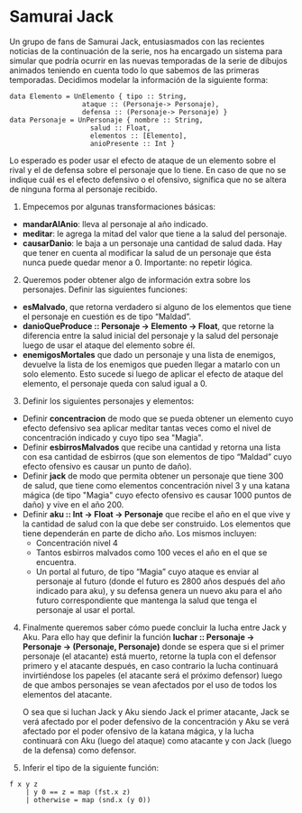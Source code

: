 # Samurai Jack
Un grupo de fans de Samurai Jack, entusiasmados con las recientes noticias de la continuación de la serie, nos ha encargado un sistema para simular que podría ocurrir en las nuevas temporadas de la serie de dibujos animados teniendo en cuenta todo lo que sabemos de las primeras temporadas. Decidimos modelar la información de la siguiente forma:
```
data Elemento = UnElemento { tipo :: String,
				  ataque :: (Personaje-> Personaje),
				  defensa :: (Personaje-> Personaje) }
data Personaje = UnPersonaje { nombre :: String,
				    salud :: Float,
				    elementos :: [Elemento],
				    anioPresente :: Int }
```

Lo esperado es poder usar el efecto de ataque de un elemento sobre el rival y el de defensa sobre el personaje que lo tiene. En caso de que no se indique cuál es el efecto defensivo o el ofensivo, significa que no se altera de ninguna forma al personaje recibido.

1. Empecemos por algunas transformaciones básicas:
- **mandarAlAnio**: lleva al personaje al año indicado.
- **meditar**: le agrega la mitad del valor que tiene a la salud del personaje.
- **causarDanio**: le baja a un personaje una cantidad de salud dada.
Hay que tener en cuenta al modificar la salud de un personaje que ésta nunca puede quedar menor a 0.
Importante: no repetir lógica.


2. Queremos poder obtener algo de información extra sobre los personajes. Definir las siguientes funciones:
- **esMalvado**, que retorna verdadero si alguno de los elementos que tiene el personaje en cuestión es de tipo “Maldad”.
- **danioQueProduce :: Personaje -> Elemento -> Float**, que retorne la diferencia entre la salud inicial del personaje y la salud del personaje luego de usar el ataque del elemento sobre él.
- **enemigosMortales** que dado un personaje y una lista de enemigos, devuelve la lista de los enemigos que pueden llegar a matarlo con un solo elemento. Esto sucede si luego de aplicar el efecto de ataque del elemento, el personaje queda con salud igual a 0.


3. Definir los siguientes personajes y elementos:
- Definir **concentracion** de modo que se pueda obtener un elemento cuyo efecto defensivo sea aplicar meditar tantas veces como el nivel de concentración indicado y cuyo tipo sea "Magia".
- Definir **esbirrosMalvados** que recibe una cantidad y retorna una lista con esa cantidad de esbirros (que son elementos de tipo “Maldad” cuyo efecto ofensivo es causar un punto de daño).
- Definir **jack** de modo que permita obtener un personaje que tiene 300 de salud, que tiene como elementos concentración nivel 3 y una katana mágica (de tipo "Magia" cuyo efecto ofensivo es causar 1000 puntos de daño) y vive en el año 200.
- Definir **aku :: Int -> Float -> Personaje** que recibe el año en el que vive y la cantidad de salud con la que debe ser construido. Los elementos que tiene dependerán en parte de dicho año. Los mismos incluyen:
    - Concentración nivel 4
    - Tantos esbirros malvados como 100 veces el año en el que se encuentra.
    - Un portal al futuro, de tipo “Magia” cuyo ataque es enviar al personaje al futuro (donde el futuro es 2800 años después del año indicado para aku), y su defensa genera un nuevo aku para el año futuro correspondiente que mantenga la salud que tenga el personaje al usar el portal.


4. Finalmente queremos saber cómo puede concluir la lucha entre Jack y Aku. Para ello hay que definir la función **luchar :: Personaje -> Personaje -> (Personaje, Personaje)** donde se espera que si el primer personaje (el atacante) está muerto, retorne la tupla con el defensor primero y el atacante después, en caso contrario la lucha continuará invirtiéndose los papeles (el atacante será el próximo defensor) luego de que ambos personajes se vean afectados por el uso de todos los elementos del atacante.

    O sea que si luchan Jack y Aku siendo Jack el primer atacante, Jack se verá afectado por el poder defensivo de la concentración y Aku se verá afectado por el poder ofensivo de la katana mágica, y la lucha continuará con Aku (luego del ataque) como atacante y con Jack (luego de la defensa) como defensor.


5. Inferir el tipo de la siguiente función:
```
f x y z
    | y 0 == z = map (fst.x z)
    | otherwise = map (snd.x (y 0))
```
